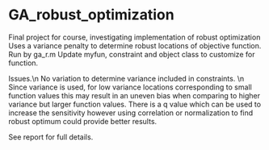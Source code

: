 # GA_robust_optimization
Final project for course, investigating implementation of robust optimization
Uses a variance penalty to determine robust locations of objective function. 
Run by ga_r.m
Update myfun, constraint and object class to customize for function. 

Issues.\n
No variation to determine variance included in constraints. \n
Since variance is used, for low variance locations corresponding to small function values this may result in an uneven bias when comparing to higher variance but larger function values. There is a q value which can be used to increase the sensitivity however using correlation or normalization to find robust optimum could provide better results.

See report for full details.
